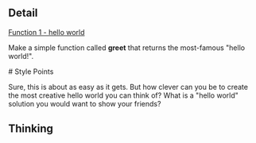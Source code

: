 ## Detail

[Function 1 - hello world](https://www.codewars.com/kata/function-1-hello-world)

Make a simple function called **greet** that returns the most-famous "hello world!".

\# Style Points

Sure, this is about as easy as it gets. But how clever can you be to create the most creative hello world you can think of? What is a "hello world" solution you would want to show your friends?

## Thinking

